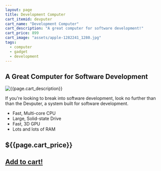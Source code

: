 ```yaml
---
layout: page
title: Development Computer
cart_itemid: devputer
cart_name: "Development Computer"
cart_description: "A great computer for software development!"
cart_price: 899
cart_image: "assets/apple-1282241_1280.jpg"
tags: 
  - computer
  - gadget
  - development
---
```

## A Great Computer for Software Development

![{{page.cart_description}}]({{page.cart_image}})

If you're looking to break into software development, look no further than than the Devputer, a system built for software development.

* Fast, Multi-core CPU
* Large, Solid-state Drive
* Fast, 3D GPU
* Lots and lots of RAM

## ${{page.cart_price}}

## [Add to cart!](/cart#{{page.cart_itemid}})